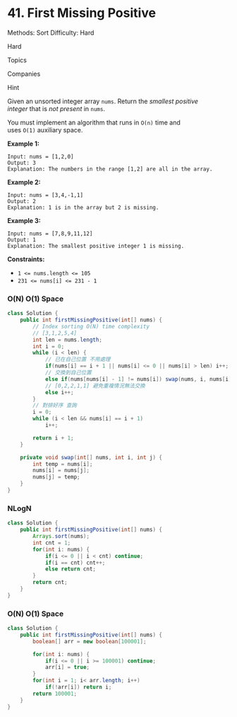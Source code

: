# 41. First Missing Positive

Methods: Sort
Difficulty: Hard

Hard

Topics

Companies

Hint

Given an unsorted integer array `nums`. Return the *smallest positive integer* that is *not present* in `nums`.

You must implement an algorithm that runs in `O(n)` time and uses `O(1)` auxiliary space.

**Example 1:**

```
Input: nums = [1,2,0]
Output: 3
Explanation: The numbers in the range [1,2] are all in the array.

```

**Example 2:**

```
Input: nums = [3,4,-1,1]
Output: 2
Explanation: 1 is in the array but 2 is missing.

```

**Example 3:**

```
Input: nums = [7,8,9,11,12]
Output: 1
Explanation: The smallest positive integer 1 is missing.

```

**Constraints:**

- `1 <= nums.length <= 105`
- `231 <= nums[i] <= 231 - 1`

### O(N) O(1) Space

```java
class Solution {
    public int firstMissingPositive(int[] nums) {
        // Index sorting O(N) time complexity
        // [3,1,2,5,4]
        int len = nums.length;
        int i = 0;
        while (i < len) {
            // 已在自己位置 不用處理
            if(nums[i] == i + 1 || nums[i] <= 0 || nums[i] > len) i++;
            // 交換到自己位置
            else if(nums[nums[i] - 1] != nums[i]) swap(nums, i, nums[i] - 1);
            // [0,2,2,1,1] 避免重複情況無法交換
            else i++;
        }
        // 對排好序 查詢
        i = 0;
        while (i < len && nums[i] == i + 1)
            i++;

        return i + 1;
    }

    private void swap(int[] nums, int i, int j) {
        int temp = nums[i];
        nums[i] = nums[j];
        nums[j] = temp;
    }
}
```

### NLogN

```java
class Solution {
    public int firstMissingPositive(int[] nums) {
        Arrays.sort(nums);
        int cnt = 1;
        for(int i: nums) {
            if(i <= 0 || i < cnt) continue;
            if(i == cnt) cnt++;
            else return cnt;
        }
        return cnt;
    }
}
```

### O(N) O(1) Space

```java
class Solution {
    public int firstMissingPositive(int[] nums) {
        boolean[] arr = new boolean[100001];

        for(int i: nums) {
            if(i <= 0 || i >= 100001) continue;
            arr[i] = true;
        }
        for(int i = 1; i< arr.length; i++) 
            if(!arr[i]) return i;
        return 100001;
    }
}
```